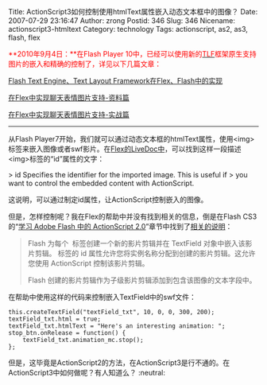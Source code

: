 Title: ActionScript3如何控制使用htmlText属性嵌入动态文本框中的图像？
Date: 2007-07-29 23:16:47
Author: zrong
Postid: 346
Slug: 346
Nicename: actionscript3-htmltext
Category: technology
Tags: actionscript, as2, as3, flash, flex

<span style="color: #ff0000;">**2010年9月4日：**在Flash Player
10中，已经可以使用新的</span>[<span
style="color: #ff0000;">TLF</span>](http://zengrong.net/post/tag/tlf)<span
style="color: #ff0000;">框架原生支持图片的嵌入和精确的控制了，详见以下几篇文章：</span>

[Flash Text Engine、Text Layout
Framework在Flex、Flash中的实现](http://zengrong.net/post/770.htm)

[在Flex中实现聊天表情图片支持-资料篇](http://zengrong.net/post/721.htm)

[在Flex中实现聊天表情图片支持-实战篇](http://zengrong.net/post/810.htm)

------------------------------------------------------------------------

从Flash
Player7开始，我们就可以通过动态文本框的htmlText属性，使用\<img\>标签来嵌入图像或者swf影片。在[Flex的LiveDoc中](http://livedocs.adobe.com/flex/201/html/textcontrols_060_10.html)，可以找到这样一段描述\<img\>标签的“id”属性的文字：

</p>
> id Specifies the identifier for the imported image. This is useful if
> you want to control the embedded content with ActionScript.

这说明，可以通过制定id属性，让ActionScript控制嵌入的图像。

但是，怎样控制呢？我在Flex的帮助中并没有找到相关的信息，倒是在Flash
CS3的“[学习 Adobe Flash 中的 ActionScript
2.0](http://livedocs.adobe.com/flash/9.0_cn/main/Part3_Learning_AS2_1.html)”章节中找到了[相关的说明](http://livedocs.adobe.com/flash/9.0_cn/main/00000939.html)：<!--more-->

> Flash 为每个 <img alt></img> 标签创建一个新的影片剪辑并在 TextField
> 对象中嵌入该影片剪辑。<img alt></img> 标签的 id
> 属性允许您将实例名称分配到创建的影片剪辑。这允许您使用 ActionScript
> 控制该影片剪辑。
>
> Flash 创建的影片剪辑作为子级影片剪辑添加到包含该图像的文本字段中。

在帮助中使用这样的代码来控制嵌入TextField中的swf文件：

``` {lang="ActionScript"}
this.createTextField("textField_txt", 10, 0, 0, 300, 200);
textField_txt.html = true;
textField_txt.htmlText = "Here's an interesting animation: ";
stop_btn.onRelease = function() {
    textField_txt.animation_mc.stop();
};
```

但是，这毕竟是ActionScript2的方法，在ActionScript3是行不通的。在ActionScript3中如何做呢？有人知道么？
:neutral:

